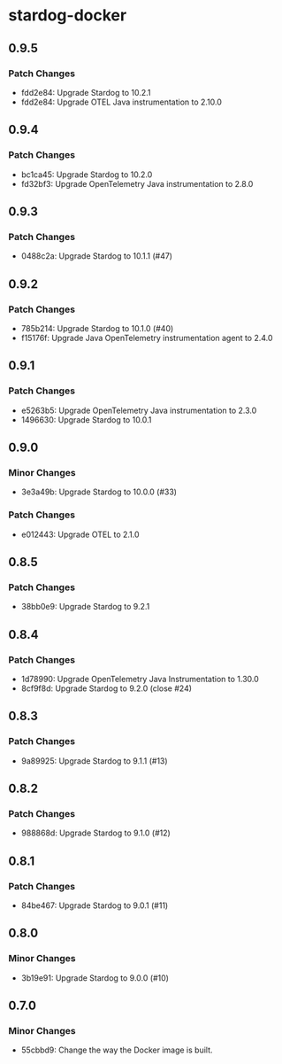 # stardog-docker

## 0.9.5

### Patch Changes

- fdd2e84: Upgrade Stardog to 10.2.1
- fdd2e84: Upgrade OTEL Java instrumentation to 2.10.0

## 0.9.4

### Patch Changes

- bc1ca45: Upgrade Stardog to 10.2.0
- fd32bf3: Upgrade OpenTelemetry Java instrumentation to 2.8.0

## 0.9.3

### Patch Changes

- 0488c2a: Upgrade Stardog to 10.1.1 (#47)

## 0.9.2

### Patch Changes

- 785b214: Upgrade Stardog to 10.1.0 (#40)
- f15176f: Upgrade Java OpenTelemetry instrumentation agent to 2.4.0

## 0.9.1

### Patch Changes

- e5263b5: Upgrade OpenTelemetry Java instrumentation to 2.3.0
- 1496630: Upgrade Stardog to 10.0.1

## 0.9.0

### Minor Changes

- 3e3a49b: Upgrade Stardog to 10.0.0 (#33)

### Patch Changes

- e012443: Upgrade OTEL to 2.1.0

## 0.8.5

### Patch Changes

- 38bb0e9: Upgrade Stardog to 9.2.1

## 0.8.4

### Patch Changes

- 1d78990: Upgrade OpenTelemetry Java Instrumentation to 1.30.0
- 8cf9f8d: Upgrade Stardog to 9.2.0 (close #24)

## 0.8.3

### Patch Changes

- 9a89925: Upgrade Stardog to 9.1.1 (#13)

## 0.8.2

### Patch Changes

- 988868d: Upgrade Stardog to 9.1.0 (#12)

## 0.8.1

### Patch Changes

- 84be467: Upgrade Stardog to 9.0.1 (#11)

## 0.8.0

### Minor Changes

- 3b19e91: Upgrade Stardog to 9.0.0 (#10)

## 0.7.0

### Minor Changes

- 55cbbd9: Change the way the Docker image is built.
